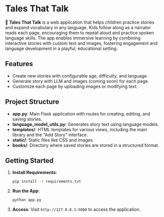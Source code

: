 # Tales That Talk

📖 **Tales That Talk** is a web application that helps children practice stories and expand vocabulary in any language. Kids follow along as a narrator reads each page, encouraging them to repeat aloud and practice spoken language skills. The app enables immersive learning by combining interactive stories with custom text and images, fostering engagement and language development in a playful, educational setting.

## Features

- Create new stories with configurable age, difficulty, and language.
- Generate story with LLM and images (coming soon) for each page.
- Customize each page by uploading images or modifying text.

## Project Structure

- **app.py**: Main Flask application with routes for creating, editing, and saving stories.
- **language_model_utils.py**: Generates story text using language models.
- **templates/**: HTML templates for various views, including the main library and the "Add Story" interface.
- **static/**: Static files like CSS and images.
- **books/**: Directory where saved stories are stored in a structured format.

## Getting Started

1. **Install Requirements**:
    ```bash
    pip install -r requirements.txt
    ```

2. **Run the App**:
    ```bash
    python app.py
    ```

3. **Access**:
   Visit `http://127.0.0.1:5000` to access the application.

